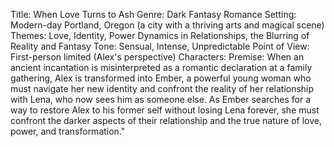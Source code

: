 Title: When Love Turns to Ash
Genre: Dark Fantasy Romance
Setting: Modern-day Portland, Oregon (a city with a thriving arts and magical scene)
Themes: Love, Identity, Power Dynamics in Relationships, the Blurring of Reality and Fantasy
Tone: Sensual, Intense, Unpredictable
Point of View: First-person limited (Alex's perspective)
Characters: 
Premise: When an ancient incantation is misinterpreted as a romantic declaration at a family gathering, Alex is transformed into Ember, a powerful young woman who must navigate her new identity and confront the reality of her relationship with Lena, who now sees him as someone else. As Ember searches for a way to restore Alex to his former self without losing Lena forever, she must confront the darker aspects of their relationship and the true nature of love, power, and transformation."